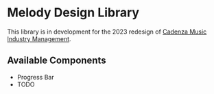 # Melody Design Library

This library is in development for the 2023 redesign of [Cadenza Music Industry Management](https://cadenzamim.com).

## Available Components

* Progress Bar
* TODO